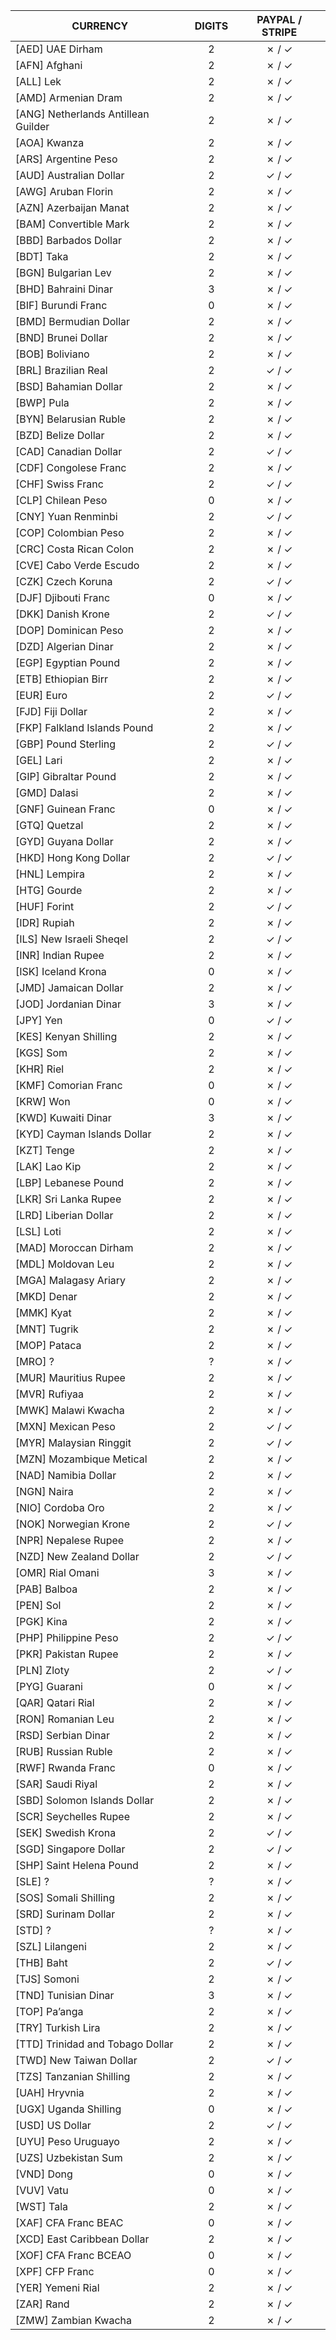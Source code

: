 CURRENCY | DIGITS | PAYPAL / STRIPE
----|:----:|:----:
[AED] UAE Dirham | 2 | ✗ / ✓
[AFN] Afghani | 2 | ✗ / ✓
[ALL] Lek | 2 | ✗ / ✓
[AMD] Armenian Dram | 2 | ✗ / ✓
[ANG] Netherlands Antillean Guilder | 2 | ✗ / ✓
[AOA] Kwanza | 2 | ✗ / ✓
[ARS] Argentine Peso | 2 | ✗ / ✓
[AUD] Australian Dollar | 2 | ✓ / ✓
[AWG] Aruban Florin | 2 | ✗ / ✓
[AZN] Azerbaijan Manat | 2 | ✗ / ✓
[BAM] Convertible Mark | 2 | ✗ / ✓
[BBD] Barbados Dollar | 2 | ✗ / ✓
[BDT] Taka | 2 | ✗ / ✓
[BGN] Bulgarian Lev | 2 | ✗ / ✓
[BHD] Bahraini Dinar | 3 | ✗ / ✓
[BIF] Burundi Franc | 0 | ✗ / ✓
[BMD] Bermudian Dollar | 2 | ✗ / ✓
[BND] Brunei Dollar | 2 | ✗ / ✓
[BOB] Boliviano | 2 | ✗ / ✓
[BRL] Brazilian Real | 2 | ✓ / ✓
[BSD] Bahamian Dollar | 2 | ✗ / ✓
[BWP] Pula | 2 | ✗ / ✓
[BYN] Belarusian Ruble | 2 | ✗ / ✓
[BZD] Belize Dollar | 2 | ✗ / ✓
[CAD] Canadian Dollar | 2 | ✓ / ✓
[CDF] Congolese Franc | 2 | ✗ / ✓
[CHF] Swiss Franc | 2 | ✓ / ✓
[CLP] Chilean Peso | 0 | ✗ / ✓
[CNY] Yuan Renminbi | 2 | ✓ / ✓
[COP] Colombian Peso | 2 | ✗ / ✓
[CRC] Costa Rican Colon | 2 | ✗ / ✓
[CVE] Cabo Verde Escudo | 2 | ✗ / ✓
[CZK] Czech Koruna | 2 | ✓ / ✓
[DJF] Djibouti Franc | 0 | ✗ / ✓
[DKK] Danish Krone | 2 | ✓ / ✓
[DOP] Dominican Peso | 2 | ✗ / ✓
[DZD] Algerian Dinar | 2 | ✗ / ✓
[EGP] Egyptian Pound | 2 | ✗ / ✓
[ETB] Ethiopian Birr | 2 | ✗ / ✓
[EUR] Euro | 2 | ✓ / ✓
[FJD] Fiji Dollar | 2 | ✗ / ✓
[FKP] Falkland Islands Pound | 2 | ✗ / ✓
[GBP] Pound Sterling | 2 | ✓ / ✓
[GEL] Lari | 2 | ✗ / ✓
[GIP] Gibraltar Pound | 2 | ✗ / ✓
[GMD] Dalasi | 2 | ✗ / ✓
[GNF] Guinean Franc | 0 | ✗ / ✓
[GTQ] Quetzal | 2 | ✗ / ✓
[GYD] Guyana Dollar | 2 | ✗ / ✓
[HKD] Hong Kong Dollar | 2 | ✓ / ✓
[HNL] Lempira | 2 | ✗ / ✓
[HTG] Gourde | 2 | ✗ / ✓
[HUF] Forint | 2 | ✓ / ✓
[IDR] Rupiah | 2 | ✗ / ✓
[ILS] New Israeli Sheqel | 2 | ✓ / ✓
[INR] Indian Rupee | 2 | ✗ / ✓
[ISK] Iceland Krona | 0 | ✗ / ✓
[JMD] Jamaican Dollar | 2 | ✗ / ✓
[JOD] Jordanian Dinar | 3 | ✗ / ✓
[JPY] Yen | 0 | ✓ / ✓
[KES] Kenyan Shilling | 2 | ✗ / ✓
[KGS] Som | 2 | ✗ / ✓
[KHR] Riel | 2 | ✗ / ✓
[KMF] Comorian Franc  | 0 | ✗ / ✓
[KRW] Won | 0 | ✗ / ✓
[KWD] Kuwaiti Dinar | 3 | ✗ / ✓
[KYD] Cayman Islands Dollar | 2 | ✗ / ✓
[KZT] Tenge | 2 | ✗ / ✓
[LAK] Lao Kip | 2 | ✗ / ✓
[LBP] Lebanese Pound | 2 | ✗ / ✓
[LKR] Sri Lanka Rupee | 2 | ✗ / ✓
[LRD] Liberian Dollar | 2 | ✗ / ✓
[LSL] Loti | 2 | ✗ / ✓
[MAD] Moroccan Dirham | 2 | ✗ / ✓
[MDL] Moldovan Leu | 2 | ✗ / ✓
[MGA] Malagasy Ariary | 2 | ✗ / ✓
[MKD] Denar | 2 | ✗ / ✓
[MMK] Kyat | 2 | ✗ / ✓
[MNT] Tugrik | 2 | ✗ / ✓
[MOP] Pataca | 2 | ✗ / ✓
[MRO] ? | ? | ✗ / ✓
[MUR] Mauritius Rupee | 2 | ✗ / ✓
[MVR] Rufiyaa | 2 | ✗ / ✓
[MWK] Malawi Kwacha | 2 | ✗ / ✓
[MXN] Mexican Peso | 2 | ✓ / ✓
[MYR] Malaysian Ringgit | 2 | ✓ / ✓
[MZN] Mozambique Metical | 2 | ✗ / ✓
[NAD] Namibia Dollar | 2 | ✗ / ✓
[NGN] Naira | 2 | ✗ / ✓
[NIO] Cordoba Oro | 2 | ✗ / ✓
[NOK] Norwegian Krone | 2 | ✓ / ✓
[NPR] Nepalese Rupee | 2 | ✗ / ✓
[NZD] New Zealand Dollar | 2 | ✓ / ✓
[OMR] Rial Omani | 3 | ✗ / ✓
[PAB] Balboa | 2 | ✗ / ✓
[PEN] Sol | 2 | ✗ / ✓
[PGK] Kina | 2 | ✗ / ✓
[PHP] Philippine Peso | 2 | ✓ / ✓
[PKR] Pakistan Rupee | 2 | ✗ / ✓
[PLN] Zloty | 2 | ✓ / ✓
[PYG] Guarani | 0 | ✗ / ✓
[QAR] Qatari Rial | 2 | ✗ / ✓
[RON] Romanian Leu | 2 | ✗ / ✓
[RSD] Serbian Dinar | 2 | ✗ / ✓
[RUB] Russian Ruble | 2 | ✗ / ✓
[RWF] Rwanda Franc | 0 | ✗ / ✓
[SAR] Saudi Riyal | 2 | ✗ / ✓
[SBD] Solomon Islands Dollar | 2 | ✗ / ✓
[SCR] Seychelles Rupee | 2 | ✗ / ✓
[SEK] Swedish Krona | 2 | ✓ / ✓
[SGD] Singapore Dollar | 2 | ✓ / ✓
[SHP] Saint Helena Pound | 2 | ✗ / ✓
[SLE] ? | ? | ✗ / ✓
[SOS] Somali Shilling | 2 | ✗ / ✓
[SRD] Surinam Dollar | 2 | ✗ / ✓
[STD] ? | ? | ✗ / ✓
[SZL] Lilangeni | 2 | ✗ / ✓
[THB] Baht | 2 | ✓ / ✓
[TJS] Somoni | 2 | ✗ / ✓
[TND] Tunisian Dinar | 3 | ✗ / ✓
[TOP] Pa’anga | 2 | ✗ / ✓
[TRY] Turkish Lira | 2 | ✗ / ✓
[TTD] Trinidad and Tobago Dollar | 2 | ✗ / ✓
[TWD] New Taiwan Dollar | 2 | ✓ / ✓
[TZS] Tanzanian Shilling | 2 | ✗ / ✓
[UAH] Hryvnia | 2 | ✗ / ✓
[UGX] Uganda Shilling | 0 | ✗ / ✓
[USD] US Dollar | 2 | ✓ / ✓
[UYU] Peso Uruguayo | 2 | ✗ / ✓
[UZS] Uzbekistan Sum | 2 | ✗ / ✓
[VND] Dong | 0 | ✗ / ✓
[VUV] Vatu | 0 | ✗ / ✓
[WST] Tala | 2 | ✗ / ✓
[XAF] CFA Franc BEAC | 0 | ✗ / ✓
[XCD] East Caribbean Dollar | 2 | ✗ / ✓
[XOF] CFA Franc BCEAO | 0 | ✗ / ✓
[XPF] CFP Franc | 0 | ✗ / ✓
[YER] Yemeni Rial | 2 | ✗ / ✓
[ZAR] Rand | 2 | ✗ / ✓
[ZMW] Zambian Kwacha | 2 | ✗ / ✓
